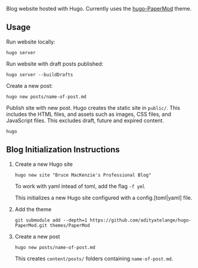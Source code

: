 Blog website hosted with Hugo.  Currently uses the [hugo-PaperMod](https://github.com/adityatelange/hugo-PaperMod) theme.

## Usage
Run website locally:
```
hugo server
```

Run website with draft posts published:
```
hugo server --buildDrafts
```

Create a new post:
```
hugo new posts/name-of-post.md
```

Publish site with new post.  Hugo creates the static site in `public/`.  This includes the HTML files, and assets such as images, CSS files, and JavaScript files.  This excludes draft, future and expired content.
```
hugo
```

## Blog Initialization Instructions
1. Create a new Hugo site
    
    `hugo new site "Bruce MacKenzie's Professional Blog"`

    To work with yaml intead of toml, add the flag `-f yml`

    This initializes a new Hugo site configured with a config.[toml|yaml] file.

2. Add the theme
    
    `git submodule add --depth=1 https://github.com/adityatelange/hugo-PaperMod.git themes/PaperMod`

3. Create a new post

    `hugo new posts/name-of-post.md`

    This creates `content/posts/` folders containing `name-of-post.md`.
